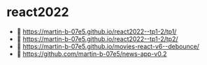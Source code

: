 # react2022
  - 🚀 https://martin-b-07e5.github.io/react2022--tp1-2/tp1/
  - 🚀 https://martin-b-07e5.github.io/react2022--tp1-2/tp2/
  - 🚀 https://martin-b-07e5.github.io/movies-react-v6--debounce/
  - 🚀 https://github.com/martin-b-07e5/news-app-v0.2

